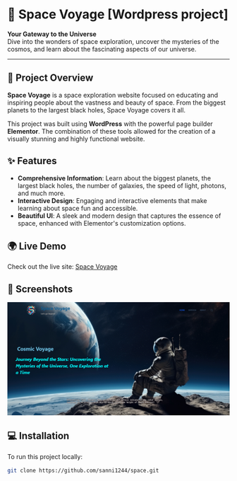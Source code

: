 # 🌌 Space Voyage [Wordpress project]


<p>
  <strong>Your Gateway to the Universe</strong><br/>
  Dive into the wonders of space exploration, uncover the mysteries of the cosmos, and learn about the fascinating aspects of our universe.
</p>

---

## 🚀 Project Overview

**Space Voyage** is a space exploration website focused on educating and inspiring people about the vastness and beauty of space. From the biggest planets to the largest black holes, Space Voyage covers it all.

This project was built using **WordPress** with the powerful page builder **Elementor**. The combination of these tools allowed for the creation of a visually stunning and highly functional website.

## ✨ Features

- **Comprehensive Information**: Learn about the biggest planets, the largest black holes, the number of galaxies, the speed of light, photons, and much more.
- **Interactive Design**: Engaging and interactive elements that make learning about space fun and accessible.
- **Beautiful UI**: A sleek and modern design that captures the essence of space, enhanced with Elementor's customization options.

## 🌍 Live Demo

Check out the live site: [Space Voyage](https://sanni1244.github.io/space/)

## 📸 Screenshots

<p align="center">
  <img src="/screenshot/screen.png" alt="Screenshot of the homepage" width="600"/>
</p>

## 💻 Installation

To run this project locally:

```bash
git clone https://github.com/sanni1244/space.git
